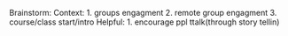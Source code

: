 Brainstorm:
	Context:
		1. groups engagment
		2. remote group engagment
		3. course/class start/intro
	Helpful:
		1. encourage ppl ttalk(through story tellin)
		
